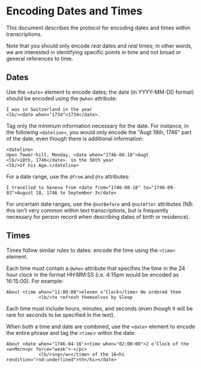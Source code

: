 # Encoding Dates and Times

This document describes the protocol for encoding dates and times within transcriptions.

Note that you should only encode *real* dates and *real* times; in other words, we are interested in identifying specific points in time and not broad or general references to time.

## Dates

Use the `<date>` element to encode dates; the date (in YYYY-MM-DD format) should be encoded using the `@when` attribute:

```
I was in Switzerland in the year
<lb/><date when="1734">1734</date>.
```

Tag only the minimum information necessary for the date. For instance, in the following `<dateline>`, you would only encode the "Augt 18th, 1746" part of the date, even though there is additional information:  

```
<dateline>
Upon Tower-hill, Monday, <date when="1746-08-18">Augt
<lb/>18th, 1746</date>. in the 58th year
<lb/>of his Age.</dateline>
```

For a date range, use the `@from` and `@to` attributes:

```
I travelled to Geneva from <date from="1746-08-18" to="1746-09-03">August 18, 1746 to September 3</date>
```

For uncertain date ranges, use the `@notBefore` and `@notAfter` attributes (NB: this isn't very common within text transcriptions, but is frequently necessary for person record when describing dates of birth or residence).

## Times

Times follow similar rules to dates: encode the time using the `<time>` element. 

Each time must contain a `@when` attribute that specifies the time in the 24 hour clock in the format HH:MM:SS (i.e. 4:15pm would be encoded as 16:15:00). For example:

```
About <time when="11:00:00">eleven o’Clock</time> He ordered them
			<lb/>to refresh themselves by Sleep
```			
Each time must include hours, minutes, and seconds (even though it will be rare for seconds to be specified in the text).

When both a time and date are combined, use the `<date>` element to encode the entire phrase and tag the `<time`> within the date:

```
About <date when="1746-04-16"><time when="02:00:00">2 o’Clock of the <w>Morn<pc force="weak">-</pc>
			<lb/>ing</w></time> of the 16<hi rendition="rnd:underlined">th</hi></date>
```




